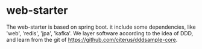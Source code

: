 # web-starter
The web-starter is based on spring boot. it include some dependencies, like 'web', 'redis', 'jpa', 'kafka'. We layer software according to the idea of DDD,
and learn from the git of https://github.com/citerus/dddsample-core.
